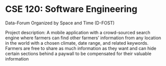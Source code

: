 # CSE 120: Software Engineering

Data-Forum Organized by Space and Time (D-FOST)

Project description: A mobile application with a crowd-sourced search engine where farmers can find other farmers’ information from any location in the world with a chosen climate, date range, and related keywords. Farmers are free to share as much information as they want and can hide certain sections behind a paywall to be compensated for their valuable information
